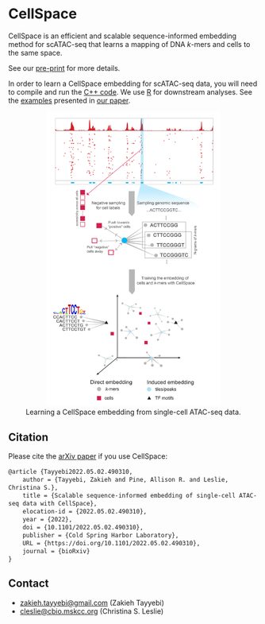 # CellSpace

CellSpace is an efficient and scalable sequence-informed embedding method for scATAC-seq that learns a mapping of DNA *k*-mers and cells to the same space.

See our [pre-print](https://www.biorxiv.org/content/10.1101/2022.05.02.490310v3.full.pdf) for more details.

In order to learn a CellSpace embedding for scATAC-seq data, you will need to compile and run the [C++ code](cpp/). We use [R](R/) for downstream analyses. See the [examples](examples/) presented in [our paper](https://www.biorxiv.org/content/10.1101/2022.05.02.490310v3.full.pdf).

<p align="center">
   <img width="70%" src="CellSpace.png"/>
   <br> Learning a CellSpace embedding from single-cell ATAC-seq data.
</p>

## Citation

Please cite the [arXiv paper](https://doi.org/10.1101/2022.05.02.490310) if you use CellSpace:
```
@article {Tayyebi2022.05.02.490310,
	author = {Tayyebi, Zakieh and Pine, Allison R. and Leslie, Christina S.},
	title = {Scalable sequence-informed embedding of single-cell ATAC-seq data with CellSpace},
	elocation-id = {2022.05.02.490310},
	year = {2022},
	doi = {10.1101/2022.05.02.490310},
	publisher = {Cold Spring Harbor Laboratory},
	URL = {https://doi.org/10.1101/2022.05.02.490310},
	journal = {bioRxiv}
}
```

## Contact
* zakieh.tayyebi@gmail.com (Zakieh Tayyebi)
* cleslie@cbio.mskcc.org (Christina S. Leslie)

